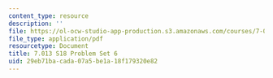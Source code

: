 ```yaml
---
content_type: resource
description: ''
file: https://ol-ocw-studio-app-production.s3.amazonaws.com/courses/7-013-introductory-biology-spring-2018/29eb71bacada07a5be1a18f179320e82_MIT7_013s18Pset6Q.pdf
file_type: application/pdf
resourcetype: Document
title: 7.013 S18 Problem Set 6
uid: 29eb71ba-cada-07a5-be1a-18f179320e82
---
```

